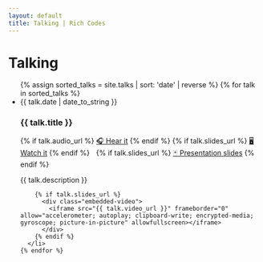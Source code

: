 ```yaml
---
layout: default
title: Talking | Rich Codes
---
```


<div id="articles">
  <h1 class="pageTitle">Talking</h1>
  <ul class="posts noList">
    {% assign sorted_talks = site.talks | sort: 'date' | reverse %}
    {% for talk in sorted_talks %}
      <li>
        <span class="date">{{ talk.date | date_to_string }}</span>
        <h3 id="{{ talk.title | slugify }}">{{ talk.title }}</h3>
        <p>
          {% if talk.audio_url %}
            <a href="{{ talk.audio_url }}" target="_blank">🎧 Hear it</a>
          {% endif %}
          {% if talk.slides_url %}
            <a href="{{ talk.video_url }}" target="_blank">🖥️ Watch it</a>
          {% endif %}
          <span style="display:inline-block;width: 5px"></span>
          {% if talk.slides_url %}
            <a href="{{ talk.slides_url }}" target="_blank">🃏 Presentation slides</a>
          {% endif %}
        </p>
        <p class="description">{{ talk.description }}</p>

        {% if talk.slides_url %}
          <div class="embedded-video">
            <iframe src="{{ talk.video_url }}" frameborder="0" allow="accelerometer; autoplay; clipboard-write; encrypted-media; gyroscope; picture-in-picture" allowfullscreen></iframe>
          </div>
        {% endif %}
      </li>
    {% endfor %}
  </ul>
</div>
